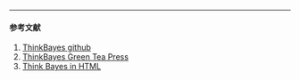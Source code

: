 
---
#### 参考文献
1. [ThinkBayes github](https://github.com/AllenDowney/ThinkBayes)
1. [ThinkBayes Green Tea Press](http://greenteapress.com/wp/think-bayes/)
1. [Think Bayes in HTML](http://www.greenteapress.com/thinkbayes/html/index.html)
